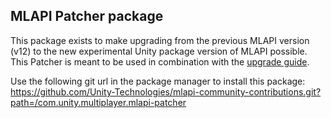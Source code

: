 ## MLAPI Patcher package

This package exists to make upgrading from the previous MLAPI version (v12) to the new experimental Unity package version of MLAPI possible. This Patcher is meant to be used in combination with the [upgrade guide](https://docs-multiplayer.unity3d.com/docs/migration/migratingfrommlapi).

Use the following git url in the package manager to install this package:  https://github.com/Unity-Technologies/mlapi-community-contributions.git?path=/com.unity.multiplayer.mlapi-patcher
